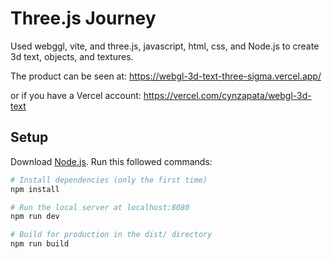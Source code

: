 # Three.js Journey

Used webggl, vite, and three.js, javascript, html, css, and Node.js to create 3d text, objects, and textures.

The product can be seen at: https://webgl-3d-text-three-sigma.vercel.app/

or if you have a Vercel account: https://vercel.com/cynzapata/webgl-3d-text

## Setup
Download [Node.js](https://nodejs.org/en/download/).
Run this followed commands:

``` bash
# Install dependencies (only the first time)
npm install

# Run the local server at localhost:8080
npm run dev

# Build for production in the dist/ directory
npm run build
```
